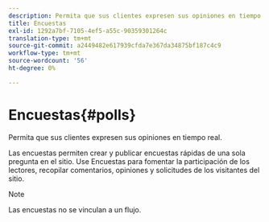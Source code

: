 ```yaml
---
description: Permita que sus clientes expresen sus opiniones en tiempo real.
title: Encuestas
exl-id: 1292a7bf-7105-4ef5-a55c-90359301264c
translation-type: tm+mt
source-git-commit: a2449482e617939cfda7e367da34875bf187c4c9
workflow-type: tm+mt
source-wordcount: '56'
ht-degree: 0%

---
```


# Encuestas{#polls}

Permita que sus clientes expresen sus opiniones en tiempo real.

Las encuestas permiten crear y publicar encuestas rápidas de una sola pregunta en el sitio. Use Encuestas para fomentar la participación de los lectores, recopilar comentarios, opiniones y solicitudes de los visitantes del sitio.

>[!NOTE]
>
>Las encuestas no se vinculan a un flujo.
